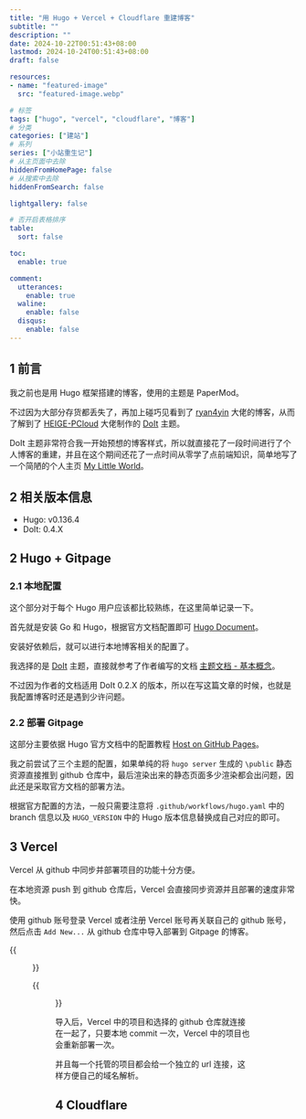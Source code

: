 ```yaml
---
title: "用 Hugo + Vercel + Cloudflare 重建博客"
subtitle: ""
description: ""
date: 2024-10-22T00:51:43+08:00
lastmod: 2024-10-24T00:51:43+08:00
draft: false

resources:
- name: "featured-image"
  src: "featured-image.webp"

# 标签
tags: ["hugo", "vercel", "cloudflare", "博客"]
# 分类
categories: ["建站"]
# 系列
series: ["小站重生记"]
# 从主页面中去除
hiddenFromHomePage: false
# 从搜索中去除
hiddenFromSearch: false

lightgallery: false

# 否开启表格排序
table:
  sort: false

toc:
  enable: true

comment:
  utterances:
    enable: true
  waline:
    enable: false
  disqus:
    enable: false
---
```

## 1 前言
我之前也是用 Hugo 框架搭建的博客，使用的主题是 PaperMod。

不过因为大部分存货都丢失了，再加上碰巧见看到了 [ryan4yin](https://thiscute.world/) 大佬的博客，从而了解到了 [HEIGE-PCloud](https://pcloud.dev/) 大佬制作的 [DoIt](https://github.com/HEIGE-PCloud/DoIt) 主题。

DoIt 主题非常符合我一开始预想的博客样式，所以就直接花了一段时间进行了个人博客的重建，并且在这个期间还花了一点时间从零学了点前端知识，简单地写了一个简陋的个人主页 [My Little World](https://www.mulbx.top/)。

## 2 相关版本信息
- Hugo: v0.136.4
- DoIt: 0.4.X

## 2 Hugo + Gitpage
### 2.1 本地配置
这个部分对于每个 Hugo 用户应该都比较熟练，在这里简单记录一下。

首先就是安装 Go 和 Hugo，根据官方文档配置即可 [Hugo Document](https://gohugo.io/documentation/)。

安装好依赖后，就可以进行本地博客相关的配置了。

我选择的是 [DoIt](https://github.com/HEIGE-PCloud/DoIt) 主题，直接就参考了作者编写的文档 [主题文档 - 基本概念](https://hugodoit.pages.dev/zh-cn/theme-documentation-basics/)。

不过因为作者的文档适用 DoIt 0.2.X 的版本，所以在写这篇文章的时候，也就是我配置博客时还是遇到少许问题。

### 2.2 部署 Gitpage
这部分主要依据 Hugo 官方文档中的配置教程 [Host on GitHub Pages](https://gohugo.io/hosting-and-deployment/hosting-on-github/)。

我之前尝试了三个主题的配置，如果单纯的将 `hugo server` 生成的 `\public` 静态资源直接推到 github 仓库中，最后渲染出来的静态页面多少渲染都会出问题，因此还是采取官方文档的部署方法。

根据官方配置的方法，一般只需要注意将 `.github/workflows/hugo.yaml` 中的 branch 信息以及 `HUGO_VERSION` 中的 Hugo 版本信息替换成自己对应的即可。

## 3 Vercel
Vercel 从 github 中同步并部署项目的功能十分方便。

在本地资源 push 到 github 仓库后，Vercel 会直接同步资源并且部署的速度非常快。

使用 github 账号登录 Vercel 或者注册 Vercel 账号再关联自己的 github 账号，然后点击 `Add New...` 从 github 仓库中导入部署到 Gitpage 的博客。

{{<figure src="/img/posts/rebuild-my-blog/port-from-vercel.webp" title="Vercel 中导入对应 github 项目" width="90%">}}

{{<figure src="/img/posts/rebuild-my-blog/choose-hugo.webp" title="选择 Hugo 框架" width="90%">}}

导入后，Vercel 中的项目和选择的 github 仓库就连接在一起了，只要本地 commit 一次，Vercel 中的项目也会重新部署一次。

并且每一个托管的项目都会给一个独立的 url 连接，这样方便自己的域名解析。

## 4 Cloudflare